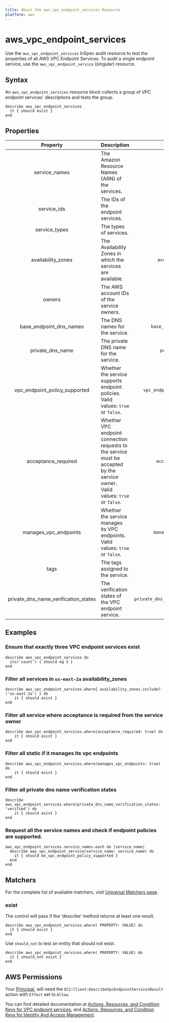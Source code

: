 ```yaml
---
title: About the aws_vpc_endpoint_services Resource
platform: aws
---
```


# aws\_vpc\_endpoint\_services

Use the `aws_vpc_endpoint_services` InSpec audit resource to test the properties of all AWS VPC Endpoint Services.
To audit a single endpoint service, use the `aws_vpc_endpoint_service` (singular) resource.

## Syntax

An `aws_vpc_endpoint_services` resource block collects a group of VPC endpoint services' descriptions and tests the group.

    describe aws_vpc_endpoint_services
      it { should exist }
    end

## Properties

| Property | Description | Field |
| :---: | :--- | :---: |
| service_names                     | The Amazon Resource Names (ARN) of the services.              | `service_name`     |
| service_ids                       | The IDs of the endpoint services.                             | `service_id` |
| service_types                     | The types of services.                                        | `service_type`      |
| availability_zones                | The Availability Zones in which the services are available.   | `availability_zones`     |
| owners                            | The AWS account IDs of the service owners.                    | `owner`         |
| base_endpoint_dns_names           | The DNS names for the service.                                | `base_endpoint_dns_names` |
| private_dns_name                  | The private DNS name for the service.                         | `private_dns_name`        |
| vpc_endpoint_policy_supported     | Whether the service supports endpoint policies. Valid values: `true` or `false`. | `vpc_endpoint_policy_supported`  |
| acceptance_required               | Whether VPC endpoint connection requests to the service must be accepted by the service owner. Valid values: `true` or `false`. | `acceptance_required`  |
| manages_vpc_endpoints             | Whether the service manages its VPC endpoints. Valid values: `true` or `false`. | `manages_vpc_endpoints` |
| tags                              | The tags assigned to the service.                  | `tags` |
| private_dns_name_verification_states | The verification states of the VPC endpoint service.    | `private_dns_name_verification_states` |

## Examples

### Ensure that exactly three VPC endpoint services exist

    describe aws_vpc_endpoint_services do
      its('count') { should eq 3 }
    end

### Filter all services in `us-east-2a` availability_zones

    describe aws_vpc_endpoint_services.where{ availability_zones.include?('us-east-2a') } do
        it { should exist }
    end

### Filter all service where acceptance is required from the service owner

    describe aws_vpc_endpoint_services.where(acceptance_required: true) do
        it { should exist }
    end

### Filter all static if it manages its vpc endpoints

    describe aws_vpc_endpoint_services.where(manages_vpc_endpoints: true) do
        it { should exist }
    end

### Filter all private dns name verification states

    describe aws_vpc_endpoint_services.where(private_dns_name_verification_states: 'verified') do
        it { should exist }
    end

### Request all the service names and check if endpoint policies are supported.

    aws_vpc_endpoint_services.service_names.each do |service_name|
      describe aws_vpc_endpoint_service(service_name: service_name) do
        it { should be_vpc_endpoint_policy_supported }
      end
    end

## Matchers

For the complete list of available matchers, visit [Universal Matchers page](https://www.inspec.io/docs/reference/matchers/).

### exist

The control will pass if the 'describe' method returns at least one result.

    describe aws_vpc_endpoint_services.where( PROPERTY: VALUE) do
      it { should exist }
    end

Use `should_not` to test an entity that should not exist.

    describe aws_vpc_endpoint_services.where( PROPERTY: VALUE) do
      it { should_not exist }
    end

## AWS Permissions

Your [Principal](https://docs.aws.amazon.com/IAM/latest/UserGuide/intro-structure.html#intro-structure-principal), will need the `EC2:Client:DescribeVpcEndpointServicesResult` action with `Effect` set to `Allow`.

You can find detailed documentation at [Actions, Resources, and Condition Keys for VPC endpoint services](https://docs.aws.amazon.com/vpc/latest/userguide/vpc-policy-examples.html), and [Actions, Resources, and Condition Keys for Identity And Access Management](https://docs.aws.amazon.com/IAM/latest/UserGuide/list_identityandaccessmanagement.html).
